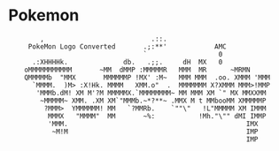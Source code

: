 # Pokemon
            ,                           .::.
         PokeMon Logo Converted       .;:**'            AMC
                                      `                  0
          .:XHHHHk.              db.   .;;.     dH  MX   0
        oMMMMMMMMMMM       ~MM  dMMP :MMMMMR   MMM  MR      ~MRMN
        QMMMMMb  "MMX       MMMMMMP !MX' :M~   MMM MMM  .oo. XMMM 'MMM
          `MMMM.  )M> :X!Hk. MMMM   XMM.o"  .  MMMMMMM X?XMMM MMM>!MMP
           'MMMb.dM! XM M'?M MMMMMX.`MMMMMMMM~ MM MMM XM `" MX MMXXMM
            ~MMMMM~ XMM. .XM XM`"MMMb.~*?**~ .MMX M t MMbooMM XMMMMMP
             ?MMM>  YMMMMMM! MM   `?MMRb.    `""\"   !L"MMMMM XM IMMM
              MMMX   "MMMM"  MM       ~%:           !Mh."\"" dMI IMMP
              'MMM.                                             IMX
               ~M!M                                             IMP
                                                                IMP
